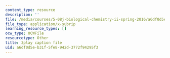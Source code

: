 ```yaml
---
content_type: resource
description: ''
file: /media/courses/5-08j-biological-chemistry-ii-spring-2016/a6df0d5eb31f5fe8942d3772f94295f3_itczDSdRY00.vtt
file_type: application/x-subrip
learning_resource_types: []
ocw_type: OCWFile
resourcetype: Other
title: 3play caption file
uid: a6df0d5e-b31f-5fe8-942d-3772f94295f3
---
```

